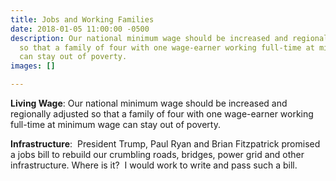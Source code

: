 ```yaml
---
title: Jobs and Working Families
date: 2018-01-05 11:00:00 -0500
description: Our national minimum wage should be increased and regionally adjusted
  so that a family of four with one wage-earner working full-time at minimum wage
  can stay out of poverty.
images: []

---
```

**Living Wage**: Our national minimum wage should be increased and regionally adjusted so that a family of four with one wage-earner working full-time at minimum wage can stay out of poverty.

**Infrastructure**:  President Trump, Paul Ryan and Brian Fitzpatrick promised a jobs bill to rebuild our crumbling roads, bridges, power grid and other infrastructure. Where is it?  I would work to write and pass such a bill.